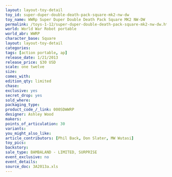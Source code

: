 ```yaml
---
layout: layout-toy-detail 
toy_id: super-duper-double-death-pack-square-mk2-nw-dw
toy_name: WWRp Super Duper Double Death Pack Square MK2 NW-DW
permalink: /toys-1-12/super-duper-double-death-pack-square-mk2-nw-dw.html
world: World War Robot portable
world_abr: WWRP
character_base: Square
layout: layout-toy-detail
categories: 
tags: [action portable, ap] 
release_date: 1/21/2013
release_price: $30 USD
scale: one twelve
size: 
comes_with: 
edition_qty: limited
chase: 
exclusive: yes
secret_drop: yes
sold_where: 
packaging_type: 
product_code_/_link: 000SDWWRP
designer: Ashley Wood
makers: 
points_of_articulation: 30
variants: 
you_might_also_like: 
article_contributors: [Phil Back, Don Slater, MW Wutasi]
toy_pics: 
backstory: 
sale_type: BAMBALAND - LIMITED, SURPRISE
event_exclusive: no
event_details: 
source_doc: 3A2013a.xls
---
```

